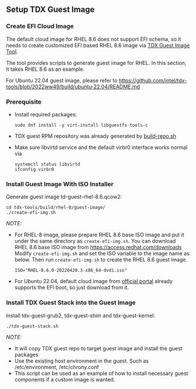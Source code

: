 ## Setup TDX Guest Image

### Create EFI Cloud Image

The default cloud image for RHEL 8.6  does not support EFI schema, so it needs
to create customized EFI based RHEL 8.6 image via [TDX Guest Image Tool](https://github.com/intel/tdx-tools/tree/2022ww49/build/rhel-8/guest-image).

The tool provides scripts to generate guest image for RHEL. In this section, it takes RHEL 8.6 as an example.

For Ubuntu 22.04 guest image, please refer to https://github.com/intel/tdx-tools/blob/2022ww49/build/ubuntu-22.04/README.md

### Prerequisite

- Install required packages:

  ```
  sudo dnf install -y virt-install libguestfs-tools-c
  ```

- TDX guest RPM repository was already generated by [build-repo.sh](https://github.com/intel/tdx-tools/tree/2022ww49/build/rhel-8/build-repo.sh)

- Make sure libvirtd service and the default virbr0 interface works normal via

  ```
  systemctl status libvirtd
  ifconfig virbr0
  ```

### Install Guest Image With ISO Installer

Generate guest image td-guest-rhel-8.6.qcow2:

```
cd tdx-tools/build/rhel-8/guest-image/
./create-efi-img.sh
```

_NOTE:_

- For RHEL-8 image, please prepare RHEL 8.6 base ISO image and put it under the same directory as `create-efi-img.sh`. You can download RHEL 8.6 base ISO image from
<https://access.redhat.com/downloads>
Modify `create-efi-img.sh` and set the ISO variable to the image name as below.
Then run `create-efi-img.sh` to create the RHEL 8.6 guest image.

  ```
  ISO="RHEL-8.6.0-20220420.3-x86_64-dvd1.iso"
  ```

- For Ubuntu 22.04, default cloud image from [official portal](https://cloud-images.ubuntu.com/) already supports the EFI boot, so just download from it.

### Install TDX Guest Stack into the Guest Image

Install tdx-guest-grub2, tdx-guest-shim and tdx-guest-kernel:

```
./tdx-guest-stack.sh
```

_NOTE:_

- It will copy TDX guest repo to target guest image and install the guest
packages
- Use the existing host environment in the guest. Such as /etc/environment,
/etc/chrony.conf
- This script can be used as an example of how to install necessary guest
components if a custom image is wanted.
